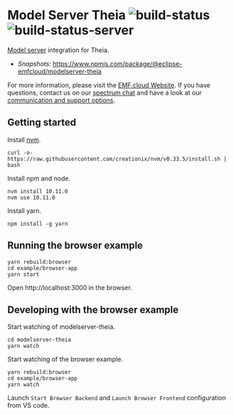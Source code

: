 # Model Server Theia ![build-status](https://img.shields.io/jenkins/build?jobUrl=https://ci.eclipse.org/emfcloud/job/eclipse-emfcloud/job/emfcloud-modelserver-theia/job/master/) ![build-status-server](https://img.shields.io/jenkins/build?jobUrl=https://ci.eclipse.org/emfcloud/job/deploy-emfcloud-modelserver-theia-npm/&label=publish)
[Model server](https://github.com/eclipse-emfcloud/emfcloud-modelserver) integration for Theia.

- <i>Snapshots: </i> https://www.npmjs.com/package/@eclipse-emfcloud/modelserver-theia

For more information, please visit the [EMF.cloud Website](https://www.eclipse.org/emfcloud/). If you have questions, contact us on our [spectrum chat](https://spectrum.chat/emfcloud/) and have a look at our [communication and support options](https://www.eclipse.org/emfcloud/contact/).

## Getting started

Install [nvm](https://github.com/creationix/nvm#install-script).

    curl -o- https://raw.githubusercontent.com/creationix/nvm/v0.33.5/install.sh | bash

Install npm and node.

    nvm install 10.11.0
    nvm use 10.11.0

Install yarn.

    npm install -g yarn

## Running the browser example

    yarn rebuild:browser
    cd example/browser-app
    yarn start

Open http://localhost:3000 in the browser.

## Developing with the browser example

Start watching of modelserver-theia.

    cd modelserver-theia
    yarn watch

Start watching of the browser example.

    yarn rebuild:browser
    cd example/browser-app
    yarn watch

Launch `Start Browser Backend` and `Launch Browser Frontend` configuration from VS code.
